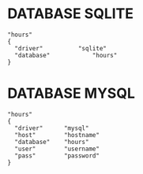 # DATABASE SQLITE
```
"hours"
{
  "driver"			"sqlite"
  "database"			"hours"
}
```

# DATABASE MYSQL
```
"hours"
{
  "driver"      "mysql"
  "host"        "hostname"
  "database"    "hours"
  "user"        "username"
  "pass"        "password"
}
```
